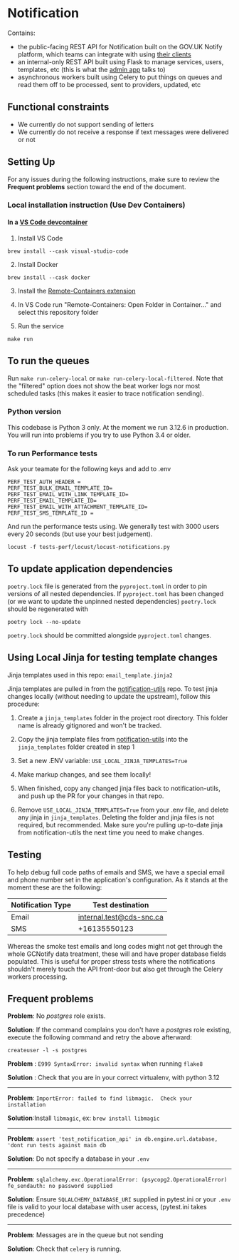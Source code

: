 # Notification

Contains:
- the public-facing REST API for Notification built on the GOV.UK Notify platform, which teams can integrate with using [their clients](https://www.notifications.service.gov.uk/documentation)
- an internal-only REST API built using Flask to manage services, users, templates, etc (this is what the [admin app](http://github.com/cds-snc/notification-admin) talks to)
- asynchronous workers built using Celery to put things on queues and read them off to be processed, sent to providers, updated, etc


## Functional constraints

- We currently do not support sending of letters
- We currently do not receive a response if text messages were delivered or not


## Setting Up

For any issues during the following instructions, make sure to review the
**Frequent problems** section toward the end of the document.

### Local installation instruction (Use Dev Containers)
#### In a [VS Code devcontainer](https://code.visualstudio.com/docs/remote/containers-tutorial)

1. Install VS Code

`brew install --cask visual-studio-code`

2. Install Docker

`brew install --cask docker`

3. Install the [Remote-Containers extension](https://marketplace.visualstudio.com/items?itemName=ms-vscode-remote.remote-containers)

4. In VS Code run "Remote-Containers: Open Folder in Container..." and select this repository folder

5. Run the service

`make run`


##  To run the queues

Run `make run-celery-local` or `make run-celery-local-filtered`. Note that the "filtered" option does not show the beat worker logs nor most scheduled tasks (this makes it easier to trace notification sending).

### Python version

This codebase is Python 3 only. At the moment we run 3.12.6 in production. You will run into problems if you try to use Python 3.4 or older.

### To run Performance tests

Ask your teamate for the following keys and add to .env
```
PERF_TEST_AUTH_HEADER =
PERF_TEST_BULK_EMAIL_TEMPLATE_ID=
PERF_TEST_EMAIL_WITH_LINK_TEMPLATE_ID=
PERF_TEST_EMAIL_TEMPLATE_ID=
PERF_TEST_EMAIL_WITH_ATTACHMENT_TEMPLATE_ID=
PERF_TEST_SMS_TEMPLATE_ID =
```

And run the performance tests using. We generally test with 3000 users every 20 seconds (but use your best judgement).
```
locust -f tests-perf/locust/locust-notifications.py
```

## To update application dependencies

`poetry.lock` file is generated from the `pyproject.toml` in order to pin
versions of all nested dependencies. If `pyproject.toml` has been changed (or
we want to update the unpinned nested dependencies) `poetry.lock` should be
regenerated with

```
poetry lock --no-update
```

`poetry.lock` should be committed alongside `pyproject.toml` changes.

## Using Local Jinja for testing template changes

Jinja templates used in this repo: `email_template.jinja2`

Jinja templates are pulled in from the [notification-utils](https://github.com/cds-snc/notification-utils) repo. To test jinja changes locally (without needing to update the upstream), follow this procedure:

1. Create a `jinja_templates` folder in the project root directory. This folder name is already gitignored and won't be tracked.

2. Copy the jinja template files from [notification-utils](https://github.com/cds-snc/notification-utils) into the `jinja_templates` folder created in step 1

3. Set a new .ENV variable: `USE_LOCAL_JINJA_TEMPLATES=True`

4. Make markup changes, and see them locally!

5. When finished, copy any changed jinja files back to notification-utils, and push up the PR for your changes in that repo.

6. Remove `USE_LOCAL_JINJA_TEMPLATES=True` from your .env file, and delete any jinja in `jinja_templates`. Deleting the folder and jinja files is not required, but recommended. Make sure you're pulling up-to-date jinja from notification-utils the next time you need to make changes.

## Testing

To help debug full code paths of emails and SMS, we have a special email and phone number
set in the application's configuration. As it stands at the moment these are the following:

| Notification Type | Test destination         |
| ----------------- | ------------------------ |
| Email             | internal.test@cds-snc.ca |
| SMS               | +16135550123             |

Whereas the smoke test emails and long codes might not get through the whole GCNotify
data treatment, these will and have proper database fields populated. This is useful
for proper stress tests where the notifications shouldn't merely touch the API 
front-door but also get through the Celery workers processing.

## Frequent problems

__Problem__: No *postgres* role exists.

__Solution__: If the command complains you don't have a *postgres* role existing,
execute the following command and retry the above afterward:

```
createuser -l -s postgres
```

__Problem__ : `E999 SyntaxError: invalid syntax` when running `flake8`

__Solution__ : Check that you are in your correct virtualenv, with python 3.12

---

__Problem__: `ImportError: failed to find libmagic.  Check your installation`

__Solution__:Install `libmagic`, ex: `brew install libmagic`

---

__Problem__: `assert 'test_notification_api' in db.engine.url.database, 'dont run tests against main db`

__Solution__: Do not specify a database in your `.env`

---

__Problem__: `sqlalchemy.exc.OperationalError: (psycopg2.OperationalError) fe_sendauth: no password supplied`

__Solution__: Ensure `SQLALCHEMY_DATABASE_URI` supplied in pytest.ini or your `.env` file is valid to your
local database with user access, (pytest.ini takes precedence)

---

__Problem__: Messages are in the queue but not sending

__Solution__: Check that `celery` is running.
